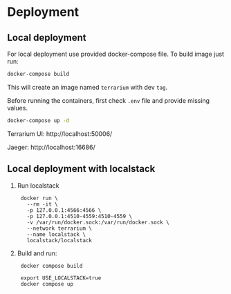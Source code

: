 # Deployment


## Local deployment

For local deployment use provided docker-compose file. To build image just run:

```bash
docker-compose build
```

This will create an image named `terrarium` with dev `tag`.

Before running the containers, first check `.env` file and provide missing values.

```bash
docker-compose up -d
```

Terrarium UI: http://localhost:50006/

Jaeger: http://localhost:16686/


## Local deployment with localstack

1. Run localstack

        docker run \
          --rm -it \
          -p 127.0.0.1:4566:4566 \
          -p 127.0.0.1:4510-4559:4510-4559 \
          -v /var/run/docker.sock:/var/run/docker.sock \
          --network terrarium \
          --name localstack \
          localstack/localstack

2. Build and run:

        docker compose build

        export USE_LOCALSTACK=true
        docker compose up

